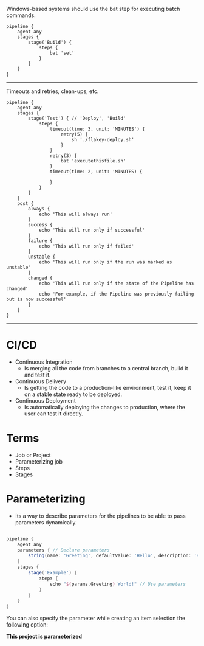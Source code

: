 Windows-based systems should use the bat step for executing batch commands.

```
pipeline {
    agent any
    stages {
        stage('Build') {
            steps {
                bat 'set'
            }
        }
    }
}
```

---

Timeouts and retries, clean-ups, etc.

```
pipeline {
    agent any
    stages {
        stage('Test') { // 'Deploy', 'Build'
            steps {
                timeout(time: 3, unit: 'MINUTES') {
                    retry(5) {
                        sh './flakey-deploy.sh'
                    }
                }
                retry(3) {
                    bat 'executethisfile.sh'
                }
                timeout(time: 2, unit: 'MINUTES) {
                    
                }
            }
        }
    }
    post {
        always {
            echo 'This will always run'
        }
        success {
            echo 'This will run only if successful'
        }
        failure {
            echo 'This will run only if failed'
        }
        unstable {
            echo 'This will run only if the run was marked as unstable'
        }
        changed {
            echo 'This will run only if the state of the Pipeline has changed'
            echo 'For example, if the Pipeline was previously failing but is now successful'
        }
    }
}
```
---


# CI/CD

* Continuous Integration
  * Is merging all the code from branches to a central branch, build it and test it.
* Continuous Delivery
  * Is getting the code to a production-like environment, test it, keep it on a stable state ready to be deployed.
* Continuous Deployment
  * Is automatically deploying the changes to production, where the user can test it directly.


# Terms

* Job or Project
* Parameterizing job
* Steps
* Stages


# Parameterizing

* Its a way to describe parameters for the pipelines to be able to pass parameters dynamically.


```groovy

pipeline {
    agent any
    parameters { // Declare parameters
        string(name: 'Greeting', defaultValue: 'Hello', description: 'How should I greet the world?')
    }
    stages {
        stage('Example') {
            steps {
                echo "${params.Greeting} World!" // Use parameters
            }
        }
    }
}

```

You can also specify the parameter while creating an item selection the following option:

**This project is parameterized**


